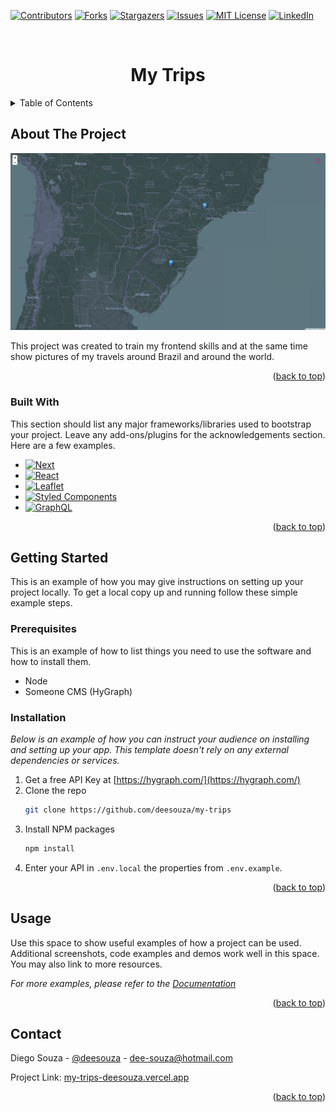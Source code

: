 <a name="readme-top"></a>

[![Contributors][contributors-shield]][contributors-url]
[![Forks][forks-shield]][forks-url]
[![Stargazers][stars-shield]][stars-url]
[![Issues][issues-shield]][issues-url]
[![MIT License][license-shield]][license-url]
[![LinkedIn][linkedin-shield]][linkedin-url]

<br />
<div align="center">
  <h1 align="center">My Trips</h1>
</div>

<!-- TABLE OF CONTENTS -->
<details>
  <summary>Table of Contents</summary>
  <ol>
    <li>
      <a href="#about-the-project">About The Project</a>
      <ul>
        <li><a href="#built-with">Built With</a></li>
      </ul>
    </li>
    <li>
      <a href="#getting-started">Getting Started</a>
      <ul>
        <li><a href="#prerequisites">Prerequisites</a></li>
        <li><a href="#installation">Installation</a></li>
      </ul>
    </li>
    <li><a href="#usage">Usage</a></li>
    <li><a href="#contact">Contact</a></li>
    <li><a href="#acknowledgments">Acknowledgments</a></li>
  </ol>
</details>

<!-- ABOUT THE PROJECT -->
## About The Project

[![Product Name Screen Shot][product-screenshot]](https://example.com)

This project was created to train my frontend skills and at the same time show pictures of my travels around Brazil and around the world.

<p align="right">(<a href="#readme-top">back to top</a>)</p>

### Built With

This section should list any major frameworks/libraries used to bootstrap your project. Leave any add-ons/plugins for the acknowledgements section. Here are a few examples.

* [![Next][Next.js]][Next-url]
* [![React][React.js]][React-url]
* [![Leaflet][Leaflet-badge]][Leaflet-url]
* [![Styled Components][StyledComponents-badge]][StyledComponents-url]
* [![GraphQL][Graphql-badge]][Graphql-url]

<p align="right">(<a href="#readme-top">back to top</a>)</p>

<!-- GETTING STARTED -->
## Getting Started

This is an example of how you may give instructions on setting up your project locally.
To get a local copy up and running follow these simple example steps.

### Prerequisites

This is an example of how to list things you need to use the software and how to install them.

* Node 
* Someone CMS (HyGraph)

### Installation

_Below is an example of how you can instruct your audience on installing and setting up your app. This template doesn't rely on any external dependencies or services._

1. Get a free API Key at [https://hygraph.com/](https://hygraph.com/)
2. Clone the repo
   ```sh
   git clone https://github.com/deesouza/my-trips
   ```
3. Install NPM packages
   ```sh
   npm install
   ```
4. Enter your API in `.env.local` the properties from `.env.example`.

<p align="right">(<a href="#readme-top">back to top</a>)</p>

<!-- USAGE EXAMPLES -->
## Usage

Use this space to show useful examples of how a project can be used. Additional screenshots, code examples and demos work well in this space. You may also link to more resources.

_For more examples, please refer to the [Documentation](https://example.com)_

<p align="right">(<a href="#readme-top">back to top</a>)</p>

<!-- CONTACT -->
## Contact

Diego Souza - [@deesouza](https://linkedin.com.br/in/deesouza) - dee-souza@hotmail.com

Project Link: [my-trips-deesouza.vercel.app](my-trips-deesouza.vercel.app)

<p align="right">(<a href="#readme-top">back to top</a>)</p>

<!-- MARKDOWN LINKS & IMAGES -->
[contributors-shield]: https://img.shields.io/github/contributors/deesouza/my-trips.svg?style=for-the-badge
[contributors-url]: https://github.com/deesouza/my-trips/graphs/contributors
[forks-shield]: https://img.shields.io/github/forks/deesouza/my-trips.svg?style=for-the-badge
[forks-url]: https://github.com/deesouza/my-trips/network/members
[stars-shield]: https://img.shields.io/github/stars/deesouza/my-trips.svg?style=for-the-badge
[stars-url]: https://github.com/deesouza/my-trips/stargazers
[issues-shield]: https://img.shields.io/github/issues/deesouza/my-trips.svg?style=for-the-badge
[issues-url]: https://github.com/deesouza/my-trips/issues
[license-shield]: https://img.shields.io/github/license/deesouza/my-trips.svg?style=for-the-badge
[license-url]: https://github.com/deesouza/my-trips/blob/master/LICENSE.txt
[linkedin-shield]: https://img.shields.io/badge/-LinkedIn-black.svg?style=for-the-badge&logo=linkedin&colorB=555
[linkedin-url]: https://linkedin.com/in/deesouza
[product-screenshot]: cover.png
[Next.js]: https://img.shields.io/badge/next.js-000000?style=for-the-badge&logo=nextdotjs&logoColor=white
[Next-url]: https://nextjs.org/
[React.js]: https://img.shields.io/badge/React-20232A?style=for-the-badge&logo=react&logoColor=61DAFB
[React-url]: https://reactjs.org/
[StyledComponents-badge]: https://img.shields.io/badge/styled--components-DB7093?style=for-the-badge&logo=styled-components&logoColor=white
[StyledComponents-url]: https://styled-components.com/
[Leaflet-badge]: https://img.shields.io/badge/Leaflet-199900?style=for-the-badge&logo=Leaflet&logoColor=white
[Leaflet-url]: https://leafletjs.com/ 
[Graphql-badge]: https://img.shields.io/badge/Graphql-2c9cdf?style=for-the-badge&logo=Graphql&logoColor=white
[Graphql-url]: https://graphql.com